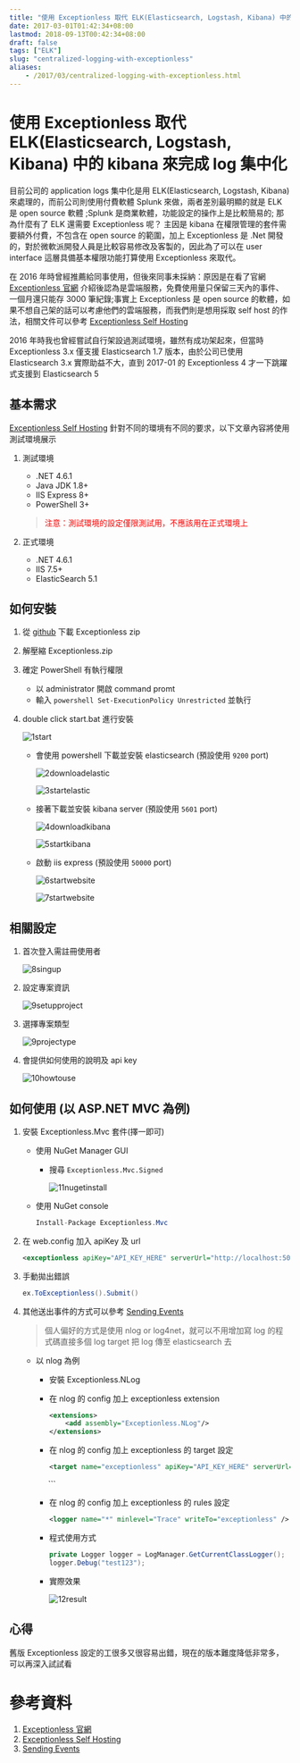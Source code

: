 ```yaml
---
title: "使用 Exceptionless 取代 ELK(Elasticsearch, Logstash, Kibana) 中的 kibana 來完成 log 集中化"
date: 2017-03-01T01:42:34+08:00
lastmod: 2018-09-13T00:42:34+08:00
draft: false
tags: ["ELK"]
slug: "centralized-logging-with-exceptionless"
aliases:
    - /2017/03/centralized-logging-with-exceptionless.html
---
```

# 使用 Exceptionless 取代 ELK(Elasticsearch, Logstash, Kibana) 中的 kibana 來完成 log 集中化
目前公司的 application logs 集中化是用 ELK(Elasticsearch, Logstash, Kibana) 來處理的，而前公司則使用付費軟體 Splunk 來做，兩者差別最明顯的就是 ELK 是 open source 軟體 ;Splunk 是商業軟體，功能設定的操作上是比較簡易的; 那為什麼有了 ELK 還需要 Exceptionless 呢？ 主因是 kibana 在權限管理的套件需要額外付費，不包含在 open source 的範圍，加上 Exceptionless 是 .Net 開發的，對於微軟派開發人員是比較容易修改及客製的，因此為了可以在 user interface 這層具備基本權限功能打算使用 Exceptionless 來取代。

在 2016 年時曾經推薦給同事使用，但後來同事未採納：原因是在看了官網 [Exceptionless 官網](https://exceptionless.com/) 介紹後認為是雲端服務，免費使用量只保留三天內的事件、一個月還只能存 3000 筆紀錄;事實上 Exceptionless 是 open source 的軟體，如果不想自己架的話可以考慮他們的雲端服務，而我們則是想用採取 self host 的作法，相關文件可以參考 [Exceptionless Self Hosting](https://github.com/exceptionless/Exceptionless/wiki/Self-Hosting)

2016 年時我也曾經嘗試自行架設過測試環境，雖然有成功架起來，但當時 Exceptionless 3.x 僅支援 Elasticsearch 1.7 版本，由於公司已使用 Elasticsearch 3.x 實際助益不大，直到 2017-01 的 Exceptionless 4 才一下跳躍式支援到 Elasticsearch 5

## 基本需求
[Exceptionless Self Hosting](https://github.com/exceptionless/Exceptionless/wiki/Self-Hosting) 針對不同的環境有不同的要求，以下文章內容將使用測試環境展示

1. 測試環境
    - .NET 4.6.1
    - Java JDK 1.8+
    - IIS Express 8+
    - PowerShell 3+
    
    > <span style="color:red">注意：測試環境的設定僅限測試用，不應該用在正式環境上</span>

2. 正式環境
    - .NET 4.6.1
    - IIS 7.5+
    - ElasticSearch 5.1

## 如何安裝
1. 從 [github](https://github.com/exceptionless/Exceptionless/releases) 下載 Exceptionless zip
2. 解壓縮 Exceptionless.zip 
3. 確定 PowerShell 有執行權限
    - 以 administrator 開啟 command promt
    - 輸入 `powershell Set-ExecutionPolicy Unrestricted` 並執行
4. double click start.bat 進行安裝
    
    ![1start](https://cloud.githubusercontent.com/assets/3851540/23407878/e8767a1c-fe00-11e6-9b9d-b265ea477998.png)
    - 會使用 powershell 下載並安裝 elasticsearch (預設使用 `9200` port)
        
        ![2downloadelastic](https://cloud.githubusercontent.com/assets/3851540/23407880/e879b3c6-fe00-11e6-90e4-61db1486b3d6.png) 
        
        ![3startelastic](https://cloud.githubusercontent.com/assets/3851540/23407877/e8747ed8-fe00-11e6-816b-d290100b1332.png)
    - 接著下載並安裝 kibana server (預設使用 `5601` port)
        
        ![4downloadkibana](https://cloud.githubusercontent.com/assets/3851540/23407879/e8786a84-fe00-11e6-8191-c1aade5eea3b.png)
        
        ![5startkibana](https://cloud.githubusercontent.com/assets/3851540/23407881/e8842f5e-fe00-11e6-81f5-cf2e15be6353.png)
    - 啟動 iis express (預設使用 `50000` port)
        
        ![6startwebsite](https://cloud.githubusercontent.com/assets/3851540/23407882/e886928a-fe00-11e6-9b7f-2462511155df.png) 
        
        ![7startwebsite](https://cloud.githubusercontent.com/assets/3851540/23407884/e8aa8d2a-fe00-11e6-8c72-2b43eaea526d.png)

## 相關設定
1. 首次登入需註冊使用者
    
    ![8singup](https://cloud.githubusercontent.com/assets/3851540/23407883/e8a0df00-fe00-11e6-8c0c-6a91194dfe1d.png) 
2. 設定專案資訊
    
    ![9setupproject](https://cloud.githubusercontent.com/assets/3851540/23407885/e8af3bae-fe00-11e6-9df6-f72fc442b8dc.png) 
3. 選擇專案類型
    
    ![9projectype](https://cloud.githubusercontent.com/assets/3851540/23407873/e812549c-fe00-11e6-95e0-3847aae430d2.png) 
4. 會提供如何使用的說明及 api key
    
    ![10howtouse](https://cloud.githubusercontent.com/assets/3851540/23407874/e8489f84-fe00-11e6-8621-e54089053ffd.png) 

## 如何使用 (以 ASP.NET MVC 為例)
1. 安裝 Exceptionless.Mvc 套件(擇一即可)
    -  使用 NuGet Manager GUI
        - 搜尋 `Exceptionless.Mvc.Signed`
            
             ![11nugetinstall](https://cloud.githubusercontent.com/assets/3851540/23407876/e85f265a-fe00-11e6-8100-e00569e1bb4e.png)
    -  使用 NuGet console
        
        ```cs
        Install-Package Exceptionless.Mvc 
        ```
2. 在 web.config 加入 apiKey 及 url
    
    ```xml
    <exceptionless apiKey="API_KEY_HERE" serverUrl="http://localhost:50000"/>
    ```
3. 手動拋出錯誤
    
    ```cs
    ex.ToExceptionless().Submit()
    ```
4. 其他送出事件的方式可以參考 [Sending Events](https://github.com/exceptionless/Exceptionless.Net/wiki/Sending-Events)
     
     > 個人偏好的方式是使用 nlog or log4net，就可以不用增加寫 log 的程式碼直接多個 log target 把 log 傳至 elasticsearch 去
    
    - 以 nlog 為例
        - 安裝 Exceptionless.NLog
        - 在 nlog 的 config 加上 exceptionless extension
            
            ```xml
            <extensions>
                <add assembly="Exceptionless.NLog"/>  
            </extensions>
            ```
        - 在 nlog 的 config 加上 exceptionless 的 target 設定
            
            ```xml
            <target name="exceptionless" apiKey="API_KEY_HERE" serverUrl="http://localhost:50000" xsi:type="Exceptionless">
                <field name="host" layout="${machinename}" />
                <field name="identity" layout="${identity}" />
                <field name="windows-identity" layout="${windows-identity:userName=True:domain=False}" />
                <field name="process" layout="${processname}" />
            </target>
            ```
        - 在 nlog 的 config 加上 exceptionless 的 rules 設定
            
            ```xml
            <logger name="*" minlevel="Trace" writeTo="exceptionless" />
            ```
        - 程式使用方式
            
            ```cs
            private Logger logger = LogManager.GetCurrentClassLogger();
            logger.Debug("test123");
            ```
        - 實際效果
            
            ![12result](https://cloud.githubusercontent.com/assets/3851540/23407875/e85da866-fe00-11e6-9daf-e499e3fb16b8.png)
## 心得
舊版 Exceptionless 設定的工很多又很容易出錯，現在的版本難度降低非常多，可以再深入試試看

# 參考資料
1. [Exceptionless 官網](https://exceptionless.com/)
2. [Exceptionless Self Hosting](https://github.com/exceptionless/Exceptionless/wiki/Self-Hosting)
3. [Sending Events](https://github.com/exceptionless/Exceptionless.Net/wiki/Sending-Events)
